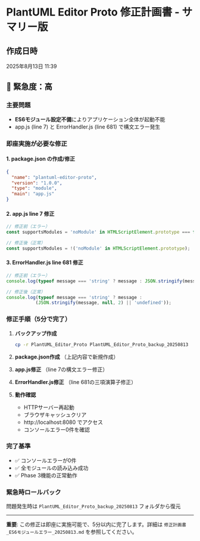 # PlantUML Editor Proto 修正計画書 - サマリー版

## 作成日時
2025年8月13日 11:39

## 🚨 緊急度：高

### 主要問題
- **ES6モジュール設定不備**によりアプリケーション全体が起動不能
- app.js (line 7) と ErrorHandler.js (line 681) で構文エラー発生

### 即座実施が必要な修正

#### 1. package.json の作成/修正
```json
{
  "name": "plantuml-editor-proto",
  "version": "1.0.0",
  "type": "module",
  "main": "app.js"
}
```

#### 2. app.js line 7 修正
```javascript
// 修正前（エラー）
const supportsModules = 'noModule' in HTMLScriptElement.prototype === false;

// 修正後（正常）
const supportsModules = !('noModule' in HTMLScriptElement.prototype);
```

#### 3. ErrorHandler.js line 681 修正
```javascript
// 修正前（エラー）
console.log(typeof message === 'string' ? message : JSON.stringify(message, null, 2) === undefined ? 'undefined' : '');

// 修正後（正常）
console.log(typeof message === 'string' ? message : 
           (JSON.stringify(message, null, 2) || 'undefined'));
```

### 修正手順（5分で完了）

1. **バックアップ作成**
   ```bash
   cp -r PlantUML_Editor_Proto PlantUML_Editor_Proto_backup_20250813
   ```

2. **package.json作成** （上記内容で新規作成）

3. **app.js修正** （line 7の構文エラー修正）

4. **ErrorHandler.js修正** （line 681の三項演算子修正）

5. **動作確認**
   - HTTPサーバー再起動
   - ブラウザキャッシュクリア
   - http://localhost:8080 でアクセス
   - コンソールエラー0件を確認

### 完了基準
- ✅ コンソールエラーが0件
- ✅ 全モジュールの読み込み成功
- ✅ Phase 3機能の正常動作

### 緊急時ロールバック
問題発生時は `PlantUML_Editor_Proto_backup_20250813` フォルダから復元

---

**重要**: この修正は即座に実施可能で、5分以内に完了します。詳細は `修正計画書_ES6モジュールエラー_20250813.md` を参照してください。